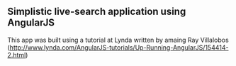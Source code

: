 ## Simplistic live-search application using AngularJS

This app was built using a tutorial at Lynda written by amaing Ray Villalobos
(http://www.lynda.com/AngularJS-tutorials/Up-Running-AngularJS/154414-2.html)
